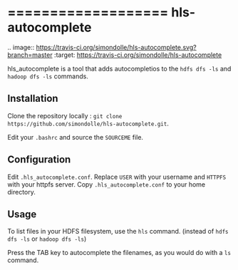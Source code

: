 ===================
hls-autocomplete
===================

.. image:: https://travis-ci.org/simondolle/hls-autocomplete.svg?branch=master
        :target: https://travis-ci.org/simondolle/hls-autocomplete

hls_autocomplete is a tool that adds autocompletios to the `hdfs dfs -ls` and `hadoop dfs -ls` commands.

Installation
-------------

Clone the repository locally : `git clone https://github.com/simondolle/hls-autocomplete.git`.

Edit your `.bashrc` and source the `SOURCEME` file.

Configuration
-------------

Edit `.hls_autocomplete.conf`.
Replace `USER` with your username and `HTTPFS` with your httpfs server.
Copy `.hls_autocomplete.conf` to your home directory.

Usage
-----

To list files in your HDFS filesystem, use the `hls` command. (instead of `hdfs dfs -ls` or `hadoop dfs -ls`)

Press the TAB key to autocomplete the filenames, as you would do with a `ls` command.


